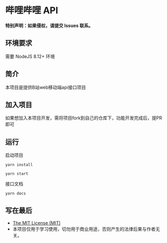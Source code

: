 # 哔哩哔哩 API

**特别声明：如果侵权，请提交 Issues 联系。**

## 环境要求

需要 NodeJS 8.12+ 环境

## 简介

本项目是提供B站web移动端api接口项目

## 加入项目

如果想加入本项目开发，需将项目fork到自己的仓库下，功能开发完成后，提PR即可

## 运行

启动项目

```
yarn install
```

```
yarn start
```

接口文档

```
yarn docs
```

## 写在最后

* [The MIT License (MIT)](https://github.com/xlz122/bilibili-api/blob/master/LICENSE)
* 本项目仅用于学习使用，切勿用于商业用途，否则产生的法律后果与作者无关。
